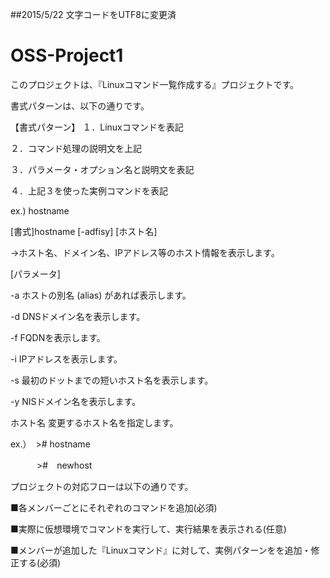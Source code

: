 ##2015/5/22 文字コードをUTF8に変更済

# OSS-Project1

このプロジェクトは、『Linuxコマンド一覧作成する』プロジェクトです。

書式パターンは、以下の通りです。

【書式パターン】
１．Linuxコマンドを表記

２．コマンド処理の説明文を上記

３．パラメータ・オプション名と説明文を表記

４．上記３を使った実例コマンドを表記

ex.)
hostname

[書式]hostname [-adfisy] [ホスト名]

 →ホスト名、ドメイン名、IPアドレス等のホスト情報を表示します。

[パラメータ]

-a	ホストの別名 (alias) があれば表示します。

-d	DNSドメイン名を表示します。

-f	FQDNを表示します。

-i	IPアドレスを表示します。

-s	最初のドットまでの短いホスト名を表示します。

-y	NISドメイン名を表示します。

ホスト名	変更するホスト名を指定します。

ex.）　># hostname

　　　>#　newhost
　　　


プロジェクトの対応フローは以下の通りです。

■各メンバーごとにそれぞれのコマンドを追加(必須)

■実際に仮想環境でコマンドを実行して、実行結果を表示される(任意)

■メンバーが追加した『Linuxコマンド』に対して、実例パターンをを追加・修正する(必須)
